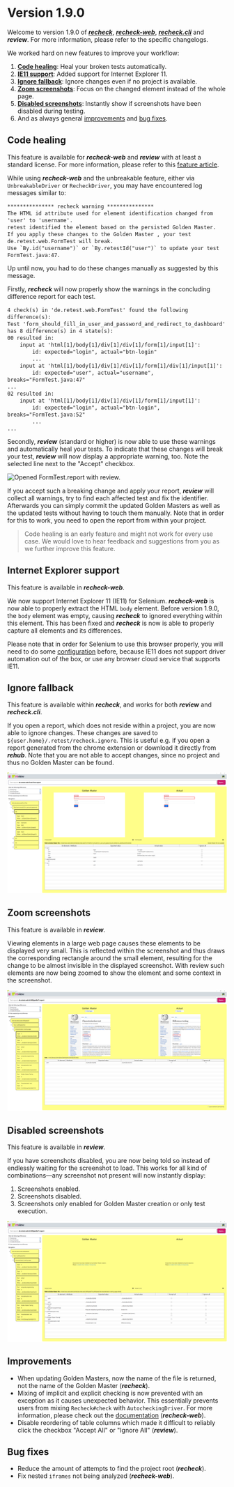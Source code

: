 # Version 1.9.0

Welcome to version 1.9.0 of [***recheck***](https://github.com/retest/recheck/blob/master/CHANGELOG.md), [***recheck-web***](https://github.com/retest/recheck-web/blob/master/CHANGELOG.md), [***recheck.cli***](https://github.com/retest/recheck.cli/blob/master/CHANGELOG.md) and ***review***. For more information, please refer to the specific changelogs.

We worked hard on new features to improve your workflow:

1. [**Code healing**](#code-healing): Heal your broken tests automatically.
2. [**IE11 support**](#internet-explorer-support): Added support for Internet Explorer 11.
3. [**Ignore fallback**](#ignore-fallback): Ignore changes even if no project is available.
4. [**Zoom screenshots**](#zoom-screenshots): Focus on the changed element instead of the whole page.
5. [**Disabled screenshots**](#disabled-screenshots): Instantly show if screenshots have been disabled during testing.
6. And as always general [improvements](#improvements) and [bug fixes](#bug-fixes).

## Code healing

This feature is available for ***recheck-web*** and ***review*** with at least a standard license. For more information, please refer to this [feature article](../recheck-web/healing.html).

While using ***recheck-web*** and the unbreakable feature, either via `UnbreakableDriver` or `RecheckDriver`, you may have encountered log messages similar to:

```plaintext
*************** recheck warning ***************
The HTML id attribute used for element identification changed from 'user' to 'username'.
retest identified the element based on the persisted Golden Master.
If you apply these changes to the Golden Master , your test de.retest.web.FormTest will break.
Use `By.id("username")` or `By.retestId("user")` to update your test FormTest.java:47.
```

Up until now, you had to do these changes manually as suggested by this message.

Firstly, ***recheck*** will now properly show the warnings in the concluding difference report for each test.

```plaintext
4 check(s) in 'de.retest.web.FormTest' found the following difference(s):
Test 'form_should_fill_in_user_and_password_and_redirect_to_dashboard' has 8 difference(s) in 4 state(s):
00 resulted in:
    input at 'html[1]/body[1]/div[1]/div[1]/form[1]/input[1]':
        id: expected="login", actual="btn-login"
        ...
    input at 'html[1]/body[1]/div[1]/div[1]/form[1]/div[1]/input[1]':
        id: expected="user", actual="username", breaks="FormTest.java:47"
...
02 resulted in:
    input at 'html[1]/body[1]/div[1]/div[1]/form[1]/input[1]':
        id: expected="login", actual="btn-login", breaks="FormTest.java:52"
        ...
...
```

Secondly, ***review*** (standard or higher) is now able to use these warnings and automatically heal your tests. To indicate that these changes will break your test, ***review*** will now display a appropriate warning, too. Note the selected line next to the "Accept" checkbox.

![Opened `FormTest.report` with ***review***.](../recheck-web/assets/images/review-healing.png)

If you accept such a breaking change and apply your report, ***review*** will collect all warnings, try to find each affected test and fix the identifier. Afterwards you can simply commit the updated Golden Masters as well as the updated tests without having to touch them manually. Note that in order for this to work, you need to open the report from within your project.

> Code healing is an early feature and might not work for every use case. We would love to hear feedback and suggestions from you as we further improve this feature.

## Internet Explorer support

This feature is available in ***recheck-web***.

We now support Internet Explorer 11 (IE11) for Selenium. ***recheck-web*** is now able to properly extract the HTML `body` element. Before version 1.9.0, the `body` element was empty, causing ***recheck*** to ignored everything within this element. This has been fixed and ***recheck*** is now is able to properly capture all elements and its differences.

Please note that in order for Selenium to use this browser properly, you will need to do some [configuration](https://github.com/SeleniumHQ/selenium/wiki/InternetExplorerDriver#required-configuration) before, because IE11 does not support driver automation out of the box, or use any browser cloud service that supports IE11.

## Ignore fallback

This feature is available within ***recheck***, and works for both ***review*** and ***recheck.cli***. 

If you open a report, which does not reside within a project, you are now able to ignore changes. These changes are saved to `${user.home}/.retest/recheck.ignore`. This is useful e.g. if you open a report generated from the chrome extension or download it directly from ***rehub***. Note that you are not able to accept changes, since no project and thus no Golden Master can be found.

![Opened `FormTest.report` with ***review*** without a project.](assets/images/v1.9.0/review-ignore.png)

## Zoom screenshots

This feature is available in ***review***.

Viewing elements in a large web page causes these elements to be displayed very small. This is reflected within the screenshot and thus draws the corresponding rectangle around the small element, resulting for the change to be almost invisible in the displayed screenshot. With review such elements are now being zoomed to show the element and some context in the screenshot.

![The element difference is zoomed in, showing only some context around the element instead of the whole page.](assets/images/v1.9.0/review-zoom.png)

## Disabled screenshots

This feature is available in ***review***.

If you have screenshots disabled, you are now being told so instead of endlessly waiting for the screenshot to load. This works for all kind of combinations&mdash;any screenshot not present will now instantly display:

1. Screenshots enabled.
2. Screenshots disabled.
3. Screenshots only enabled for Golden Master creation or only test execution.

![Instantly show if there are no screenshots.](assets/images/v1.9.0/review-screenshots.png)

## Improvements

* When updating Golden Masters, now the name of the file is returned, not the name of the Golden Master (***recheck***).
* Mixing of implicit and explicit checking is now prevented with an exception as it causes unexpected behavior. This essentially prevents users from mixing `Recheck#check` with `AutocheckingDriver`. For more information, please check out the [documentation](https://docs.retest.de/recheck-web/introduction/usage/) (***recheck-web***).
* Disable reordering of table columns which made it difficult to reliably click the checkbox "Accept All" or "Ignore All" (***review***).

## Bug fixes

* Reduce the amount of attempts to find the project root (***recheck***).
* Fix nested `iframes` not being analyzed (***recheck-web***).